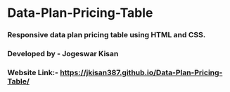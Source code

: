# Data-Plan-Pricing-Table
### Responsive data plan pricing table using HTML and CSS.
### Developed by - Jogeswar Kisan
### Website Link:- https://jkisan387.github.io/Data-Plan-Pricing-Table/
